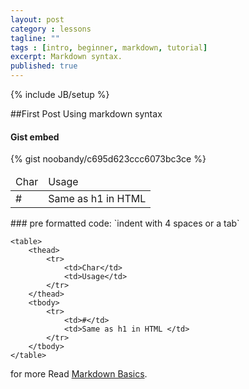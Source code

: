 ```yaml
---
layout: post
category : lessons
tagline: ""
tags : [intro, beginner, markdown, tutorial]
excerpt: Markdown syntax.
published: true
---
```

{% include JB/setup %}

##First Post Using markdown syntax
#### Gist embed
{% gist noobandy/c695d623ccc6073bc3ce %}
<table>
<thead>
<tr>
<td>Char</td>
<td>Usage</td>
</tr>
</thead>
<tbody>
<tr>
<td>#</td><td>Same as h1 in HTML </td>
</tr>
</tbody>
</table>
### pre formatted code: `indent with 4 spaces or a tab`

	<table>
		<thead>
			<tr>
				<td>Char</td>
				<td>Usage</td>
			</tr>
		</thead>
		<tbody>
			<tr>
				<td>#</td>
				<td>Same as h1 in HTML </td>
			</tr>
		</tbody>
	</table>

for more Read [Markdown Basics](https://daringfireball.net/projects/markdown/basics).
